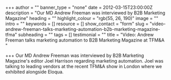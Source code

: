 +++
author = ""
banner_type = "none"
date = 2012-03-15T23:00:00Z
description = "Our MD Andrew Freeman was interviewed by B2B Marketing Magazine"
heading = ""
highlight_colour = "rgb(55, 26, 190)"
image = ""
intro = ""
keywords = []
resource = []
show_contact = "form"
slug = "video-andrew-freeman-talks-marketing-automation-b2b-marketing-magazine-tfma"
subheading = ""
tags = []
testimonial = ""
title = "Video: Andrew Freeman talks marketing automation to B2B Marketing Magazine at TFM&A "

+++
Our MD Andrew Freeman was interviewed by B2B Marketing Magazine's editor Joel Harrison regarding marketing automation. Joel was talking to leading vendors at the recent TFM&A show in London where we exhibited alongside Eloqua.

<div style="text-align: center;">
<object style="height: 390px; width: 640px;" data="https://www.youtube.com/v/7LmoXSu6KKA?version=3&amp;feature=player_detailpage" type="application/x-shockwave-flash" width="640" height="360"><param name="allowFullScreen" value="true"><param name="allowScriptAccess" value="always"><param name="src" value="https://www.youtube.com/v/7LmoXSu6KKA?version=3&amp;feature=player_detailpage"><param name="allowfullscreen" value="true"><param name="allowscriptaccess" value="always"></object></div>